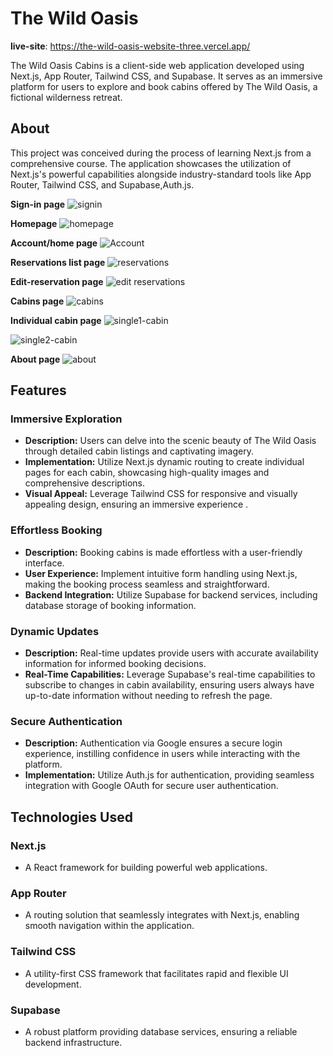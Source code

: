 

# The Wild Oasis 

**live-site**:
https://the-wild-oasis-website-three.vercel.app/

The Wild Oasis Cabins is a client-side web application developed using Next.js, App Router, Tailwind CSS, and Supabase. It serves as an immersive platform for users to explore and book cabins offered by The Wild Oasis, a fictional wilderness retreat.

## About

This project was conceived during the process of learning Next.js from a comprehensive course. The application showcases the utilization of Next.js's powerful capabilities alongside industry-standard tools like App Router, Tailwind CSS, and Supabase,Auth.js.

**Sign-in page**
![signin](https://github.com/Kamlesh718/the-wild-oasis-website/assets/91180891/b6e3bd3b-ef1a-44d5-8c15-12734b25f7de)

**Homepage**
![homepage](https://github.com/Kamlesh718/the-wild-oasis-website/assets/91180891/7d158de4-3b41-44eb-9119-3e15283300b7)

**Account/home page**
![Account](https://github.com/Kamlesh718/the-wild-oasis-website/assets/91180891/6d35486d-ea62-44ea-9b17-f3496a7cd979)

**Reservations list page**
![reservations](https://github.com/Kamlesh718/the-wild-oasis-website/assets/91180891/093e06f0-7a43-4207-bad8-b07861eaa979)

**Edit-reservation page**
![edit reservations](https://github.com/Kamlesh718/the-wild-oasis-website/assets/91180891/dfffc7eb-ee4b-45b6-a8e7-3f84c366eb27)

**Cabins page**
![cabins](https://github.com/Kamlesh718/the-wild-oasis-website/assets/91180891/0d80c541-e304-43f4-bda8-0d475531879d)

**Individual cabin page**
![single1-cabin](https://github.com/Kamlesh718/the-wild-oasis-website/assets/91180891/01e4b42a-7dd8-40fc-b0ac-4817c3d34ffa)

![single2-cabin](https://github.com/Kamlesh718/the-wild-oasis-website/assets/91180891/90b72ccf-37fc-44d6-a20f-ed387cd59196)

**About page**
![about](https://github.com/Kamlesh718/the-wild-oasis-website/assets/91180891/19830779-d0d3-4152-815e-87703ee56945)



## Features

### Immersive Exploration

- **Description:** Users can delve into the scenic beauty of The Wild Oasis through detailed cabin listings and captivating imagery.
- **Implementation:** Utilize Next.js dynamic routing to create individual pages for each cabin, showcasing high-quality images and comprehensive descriptions.
- **Visual Appeal:** Leverage Tailwind CSS for responsive and visually appealing design, ensuring an immersive experience .

### Effortless Booking

- **Description:** Booking cabins is made effortless with a user-friendly interface.
- **User Experience:** Implement intuitive form handling using Next.js, making the booking process seamless and straightforward.
- **Backend Integration:** Utilize Supabase for backend services, including database storage of booking information.

### Dynamic Updates

- **Description:** Real-time updates provide users with accurate availability information for informed booking decisions.
- **Real-Time Capabilities:** Leverage Supabase's real-time capabilities to subscribe to changes in cabin availability, ensuring users always have up-to-date information without needing to refresh the page.

### Secure Authentication

- **Description:** Authentication via Google ensures a secure login experience, instilling confidence in users while interacting with the platform.
- **Implementation:** Utilize Auth.js for authentication, providing seamless integration with Google OAuth for secure user authentication.

## Technologies Used

### Next.js
- A React framework for building powerful web applications.

### App Router
- A routing solution that seamlessly integrates with Next.js, enabling smooth navigation within the application.

### Tailwind CSS
- A utility-first CSS framework that facilitates rapid and flexible UI development.

### Supabase
-  A robust platform providing database services, ensuring a reliable backend infrastructure.




